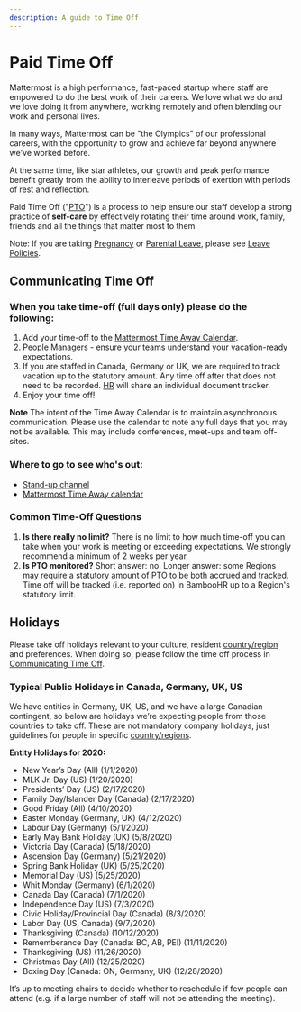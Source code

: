 ```yaml
---
description: A guide to Time Off
---
```


# Paid Time Off

Mattermost is a high performance, fast-paced startup where staff are empowered to do the best work of their careers. We love what we do and we love doing it from anywhere, working remotely and often blending our work and personal lives.

In many ways, Mattermost can be "the Olympics" of our professional careers, with the opportunity to grow and achieve far beyond anywhere we've worked before.

At the same time, like star athletes, our growth and peak performance benefit greatly from the ability to interleave periods of exertion with periods of rest and reflection.

Paid Time Off \("[PTO](../../../../company/about-mattermost/list-of-terms.md#pto-or-paid-time-off)"\) is a process to help ensure our staff develop a strong practice of **self-care** by effectively rotating their time around work, family, friends and all the things that matter most to them.

Note: If you are taking [Pregnancy](leaves-of-absence/pregnancy-leave.md) or [Parental Leave](leaves-of-absence/pregnancy-leave.md), please see [Leave Policies](leaves-of-absence/).

## Communicating Time Off

### When you take time-off \(full days only\) please do the following:

1. Add your time-off to the [Mattermost Time Away Calendar](https://calendar.google.com/calendar?cid=bWF0dGVybW9zdC5jb21fbWczbnVsZ2Y2ZTcwZTUwb2hscTJycmtjbmNAZ3JvdXAuY2FsZW5kYXIuZ29vZ2xlLmNvbQ).   
2. People Managers - ensure your teams understand your vacation-ready expectations. 
3. If you are staffed in Canada, Germany or UK, we are required to track vacation up to the statutory amount. Any time off after that does not need to be recorded. [HR](mailto:hr@mattermost.com) will share an individual document tracker. 
4. Enjoy your time off! 

**Note** The intent of the Time Away Calendar is to maintain asynchronous communication. Please use the calendar to note any full days that you may not be available. This may include conferences, meet-ups and team off-sites.

### Where to go to see who's out:

* [Stand-up channel](https://community.mattermost.com/private-core/channels/stand-up) 
* [Mattermost Time Away calendar](https://calendar.google.com/calendar/embed?src=mattermost.com_mg3nulgf6e70e50ohlq2rrkcnc%40group.calendar.google.com&ctz=America%2FLos_Angeles)

### Common Time-Off Questions

1. **Is there really no limit?** There is no limit to how much time-off you can take when your work is meeting or exceeding expectations. We strongly recommend a minimum of 2 weeks per year. 
2. **Is PTO monitored?** Short answer: no. Longer answer: some Regions may require a statutory amount of PTO to be both accrued and tracked. Time off will be tracked \(i.e. reported on\) in BambooHR up to a Region's statutory limit. 

## Holidays

Please take off holidays relevant to your culture, resident [country/region](../../../../company/about-mattermost/list-of-terms.md#country-region) and preferences. When doing so, please follow the time off process in [Communicating Time Off](paid-time-off.md#communicating-time-off).

### Typical Public Holidays in Canada, Germany, UK, US

We have entities in Germany, UK, US, and we have a large Canadian contingent, so below are holidays we’re expecting people from those countries to take off. These are not mandatory company holidays, just guidelines for people in specific [country/regions](../../../../company/about-mattermost/list-of-terms.md#country-region).

**Entity Holidays for 2020:**

* New Year’s Day \(All\) \(1/1/2020\)
* MLK Jr. Day \(US\) \(1/20/2020\)
* Presidents’ Day \(US\) \(2/17/2020\)
* Family Day/Islander Day \(Canada\) \(2/17/2020\)
* Good Friday \(All\) \(4/10/2020\)
* Easter Monday \(Germany, UK\) \(4/12/2020\)
* Labour Day \(Germany\) \(5/1/2020\)
* Early May Bank Holiday \(UK\) \(5/8/2020\)
* Victoria Day \(Canada\) \(5/18/2020\)
* Ascension Day \(Germany\) \(5/21/2020\)
* Spring Bank Holiday \(UK\) \(5/25/2020\)
* Memorial Day \(US\) \(5/25/2020\)
* Whit Monday \(Germany\) \(6/1/2020\)
* Canada Day \(Canada\) \(7/1/2020\)
* Independence Day \(US\) \(7/3/2020\)
* Civic Holiday/Provincial Day \(Canada\) \(8/3/2020\)
* Labor Day \(US, Canada\) \(9/7/2020\)
* Thanksgiving \(Canada\) \(10/12/2020\)
* Rememberance Day \(Canada: BC, AB, PEI\) \(11/11/2020\)
* Thanksgiving \(US\) \(11/26/2020\)
* Christmas Day \(All\) \(12/25/2020\)
* Boxing Day \(Canada: ON, Germany, UK\) \(12/28/2020\)

It’s up to meeting chairs to decide whether to reschedule if few people can attend \(e.g. if a large number of staff will not be attending the meeting\).

